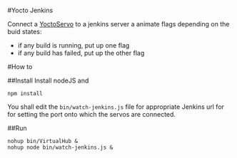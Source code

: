 #Yocto Jenkins

Connect a [YoctoServo](http://www.yoctopuce.com/EN/products/usb-actuators/yocto-servo) to a jenkins server a animate flags depending on the buid states:

 * if any build is running, put up one flag
 * if any build has failed, put up the other flag


#How to

##Install
Install nodeJS and

    npm install

You shall edit the `bin/watch-jenkins.js` file for appropriate Jenkins url for for setting the port onto which the servos are connected.

##Run

    nohup bin/VirtualHub &
    nohup node bin/watch-jenkins.js &
